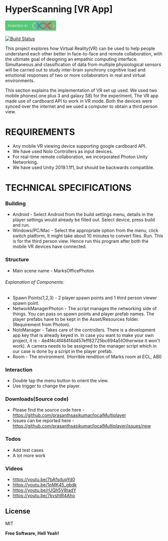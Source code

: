 # HyperScanning [VR App]

[![N|Solid](https://github.com/prasanthsasikumar/localMultiplayer/blob/master/powerdByLogo.png)](http://empathiccomputing.org/)

[![Build Status](https://travis-ci.org/joemccann/dillinger.svg?branch=master)](https://github.com/prasanthsasikumar/localMultiplayer)

This project explores how Virtual Reality(VR) can be used to help people understand each other better in face-to-face and remote collaboration, with the ultimate goal of designing an empathic computing interface.  Simultaneous and classification of data from multiple physiological sensors will be carried out to study inter-brain synchrony cognitive load and emotional responses of two or more collaborators in real and virtual environments.


This section explains the implementation of VR set up used. We used two mobile phones( one plus 3 and galaxy S8) for the experiment. The VR app made use of cardboard API to work in VR mode. Both the devices were synced over the internet and we used a computer to obtain a third person view. 


# REQUIREMENTS
- Any mobile VR viewing device supporting google cardboard API.
- We have used Nolo Controllers as input devices.
- For real-time remote collaboration, we incorporated Photon Unity Networking.
- We have used Unity 2019.1.1f1, but should be backwards compatible. 

# TECHNICAL SPECIFICATIONS

### Building
- Android - Select Android from the build settings menu, details in the player settings would already be filled out. Select device, press build and run. 
- Windows/PC/Mac - Select the appropriate option from the menu, click switch platform, It might take about 10 minutes to convert files. Run. This is for the third person view. Hence run this program after both the mobile VR devices have connected.  

### Structure
- Main scene name - MarksOfficePhoton

###### Explanation of Components: 
- Spawn Points(1,2,3) - 2 player spawn points and 1 third person viewer spawn point. 
- NetworkManagerPhoton - The script manages the networking side of things. You can pass on spawn points and player prefab names. The player prefabs have to be kept in the Asset/Resources folder. (Requirement from Photon).
- NoloManager - Takes care of the controllers. There is a development app key that is already keyed in. In case you want to make your own project, it is - 4e4f4c4f484f4d457eff82725bc694a5(Otherwise it won't work). A camera needs to be assigned to the manager script which in our case is done by a script in the player prefab. 
- Room - The environment. (Horrible rendition of Marks room at ECL, ABI)

### Interaction
- Double tap the menu button to orient the view.
- Use trigger to change the player.

### Downloads(Source code)
- Please find the source code here - https://github.com/prasanthsasikumar/localMultiplayer
- Issues can be reported here - https://github.com/prasanthsasikumar/localMultiplayer/issues/new



### Todos

 - Add test cases
 - A lot more work
 
 ### Videos
 - https://youtu.be/7bAfsdupYd0
 - https://youtu.be/1pMK45_gbdk
 - https://youtu.be/rUQh5V8tadY
 - https://youtu.be/7kvshtR4Aho

License
----

MIT


**Free Software, Hell Yeah!**

